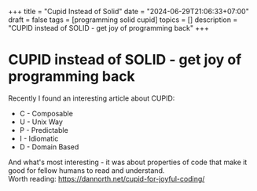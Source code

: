 +++
title = "Cupid Instead of Solid"
date = "2024-06-29T21:06:33+07:00"
draft = false
tags = [programming solid cupid]
topics = []
description = "CUPID instead of SOLID - get joy of programming back"
+++

# CUPID instead of SOLID - get joy of programming back

Recently I found an interesting article about CUPID:

* C - Composable
* U - Unix Way
* P - Predictable
* I - Idiomatic
* D - Domain Based

And what's most interesting - it was about properties of code that make it good for fellow humans to read and understand.  
Worth reading: https://dannorth.net/cupid-for-joyful-coding/
